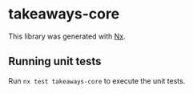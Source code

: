 # takeaways-core

This library was generated with [Nx](https://nx.dev).

## Running unit tests

Run `nx test takeaways-core` to execute the unit tests.
